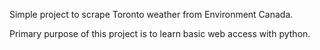 Simple project to scrape Toronto weather from Environment Canada.

Primary purpose of this project is to learn basic web access with python.